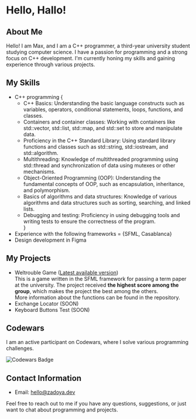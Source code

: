 # Hello, Hallo!


## About Me

Hello! I am Max, and I am a C++ programmer, a third-year university student studying computer science. I have a passion for programming and a strong focus on C++ development. I'm currently honing my skills and gaining experience through various projects.

## My Skills

- C++ programming {
  - C++ Basics: Understanding the basic language constructs such as variables, operators, conditional statements, loops, functions, and classes.
  - Containers and container classes: Working with containers like std::vector, std::list, std::map, and std::set to store and manipulate data.
  - Proficiency in the C++ Standard Library: Using standard library functions and classes such as std::string, std::iostream, and std::algorithm.
  - Multithreading: Knowledge of multithreaded programming using std::thread and synchronization of data using mutexes or other mechanisms.
  - Object-Oriented Programming (OOP): Understanding the fundamental concepts of OOP, such as encapsulation, inheritance, and polymorphism.
  - Basics of algorithms and data structures: Knowledge of various algorithms and data structures such as sorting, searching, and linked lists.
  - Debugging and testing: Proficiency in using debugging tools and writing tests to ensure the correctness of the program. <br>
  }
- Experience with the following frameworks = {SFML, Casablanca}
- Design development in Figma


## My Projects 

- Weltrouble Game ([Latest available version](https://github.com/Zad0ya/Weltrouble-BETA.0.2.1))<br>
This is a game written in the SFML framework for passing a term paper at the university. The project received **the highest score among the group**, which makes the project the best among the others.  
More information about the functions can be found in the repository.  
- Exchange Locator (SOON)
- Keyboard Buttons Test (SOON)

## Codewars

I am an active participant on Codewars, where I solve various programming challenges. 

![Codewars Badge](https://www.codewars.com/users/Zadoya/badges/large)

## Contact Information

- Email: [hello@zadoya.dev](mailto:hello@zadoya.dev)

Feel free to reach out to me if you have any questions, suggestions, or just want to chat about programming and projects.
